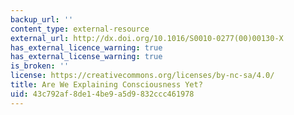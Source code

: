 ```yaml
---
backup_url: ''
content_type: external-resource
external_url: http://dx.doi.org/10.1016/S0010-0277(00)00130-X
has_external_licence_warning: true
has_external_license_warning: true
is_broken: ''
license: https://creativecommons.org/licenses/by-nc-sa/4.0/
title: Are We Explaining Consciousness Yet?
uid: 43c792af-8de1-4be9-a5d9-832ccc461978
---
```

